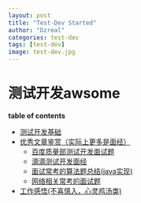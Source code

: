 ```yaml
---
layout: post
title: "Test-Dev Started"
author: "Dzreal"
categories: test-dev
tags: [test-dev]
image: test-dev.jpg
---
```


# 测试开发awsome

**table of contents**

* [测试开发基础]()
* [优秀文章鉴赏（实际上更多是面经）]()
    * [百度质量部测试开发面试题](https://www.cnblogs.com/summer-sun/p/5490889.html)
    * [滴滴测试开发面经](https://blog.csdn.net/HustDingfu/article/details/77978473)
    * [面试常考的算法题总结(java实现)](http://www.cnblogs.com/qcblog/p/7142675.html)
    * [网络相关常考的面试题](https://www.cnblogs.com/xymqx/p/4442465.html)
* [工作感悟(不喜慎入，心灵鸡汤类)]()







